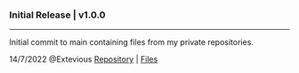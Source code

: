 ### **Initial Release | v1.0.0**

---

Initial commit to main containing files from my private repositories.

14/7/2022 @Extevious [Repository](https://github.com/Extevious/UnityEngineAssets) | [Files](https://github.com/Extevious/UnityEngineAssets/releases/tag/v1.0.0)
